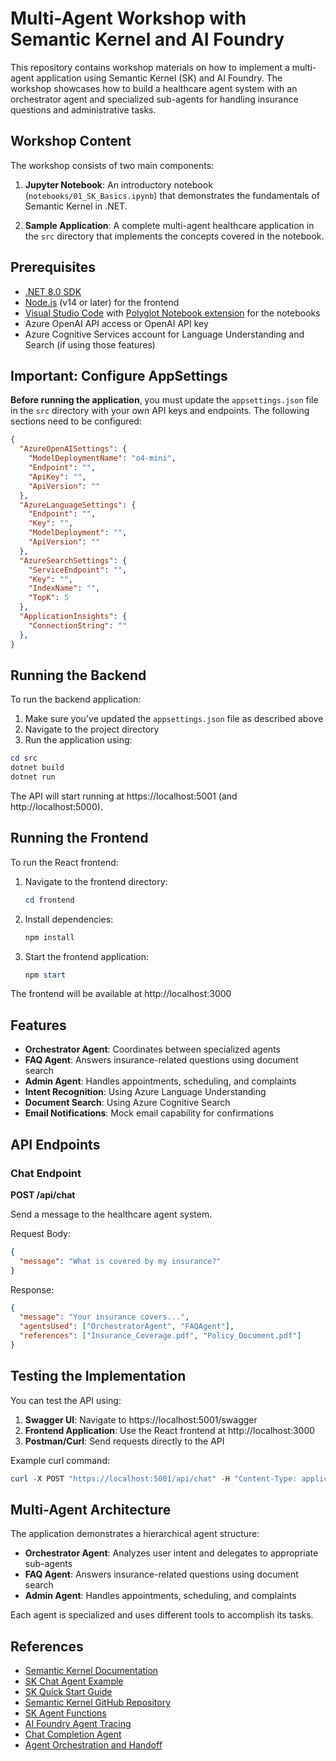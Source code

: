 # Multi-Agent Workshop with Semantic Kernel and AI Foundry

This repository contains workshop materials on how to implement a multi-agent application using Semantic Kernel (SK) and AI Foundry. The workshop showcases how to build a healthcare agent system with an orchestrator agent and specialized sub-agents for handling insurance questions and administrative tasks.

## Workshop Content

The workshop consists of two main components:

1. **Jupyter Notebook**: An introductory notebook (`notebooks/01_SK_Basics.ipynb`) that demonstrates the fundamentals of Semantic Kernel in .NET.

2. **Sample Application**: A complete multi-agent healthcare application in the `src` directory that implements the concepts covered in the notebook.

## Prerequisites

- [.NET 8.0 SDK](https://dotnet.microsoft.com/download/dotnet/8.0)
- [Node.js](https://nodejs.org/) (v14 or later) for the frontend
- [Visual Studio Code](https://code.visualstudio.com/) with [Polyglot Notebook extension](https://marketplace.visualstudio.com/items?itemName=ms-dotnettools.dotnet-interactive-vscode) for the notebooks
- Azure OpenAI API access or OpenAI API key
- Azure Cognitive Services account for Language Understanding and Search (if using those features)

## Important: Configure AppSettings

**Before running the application**, you must update the `appsettings.json` file in the `src` directory with your own API keys and endpoints. The following sections need to be configured:

```json
{
  "AzureOpenAISettings": {
    "ModelDeploymentName": "o4-mini",
    "Endpoint": "",
    "ApiKey": "",
    "ApiVersion": ""
  },
  "AzureLanguageSettings": {
    "Endpoint": "",
    "Key": "",
    "ModelDeployment": "",
    "ApiVersion": ""
  },
  "AzureSearchSettings": {
    "ServiceEndpoint": "",
    "Key": "",
    "IndexName": "",
    "TopK": 5
  },
  "ApplicationInsights": {
    "ConnectionString": ""
  },
}
```

## Running the Backend

To run the backend application:

1. Make sure you've updated the `appsettings.json` file as described above
2. Navigate to the project directory
3. Run the application using:

```powershell
cd src
dotnet build
dotnet run
```

The API will start running at https://localhost:5001 (and http://localhost:5000).

## Running the Frontend

To run the React frontend:

1. Navigate to the frontend directory:
   ```powershell
   cd frontend
   ```

2. Install dependencies:
   ```powershell
   npm install
   ```

3. Start the frontend application:
   ```powershell
   npm start
   ```

The frontend will be available at http://localhost:3000

## Features

- **Orchestrator Agent**: Coordinates between specialized agents
- **FAQ Agent**: Answers insurance-related questions using document search
- **Admin Agent**: Handles appointments, scheduling, and complaints
- **Intent Recognition**: Using Azure Language Understanding
- **Document Search**: Using Azure Cognitive Search
- **Email Notifications**: Mock email capability for confirmations

## API Endpoints

### Chat Endpoint

**POST /api/chat**

Send a message to the healthcare agent system.

Request Body:
```json
{
  "message": "What is covered by my insurance?"
}
```

Response:
```json
{
  "message": "Your insurance covers...",
  "agentsUsed": ["OrchestratorAgent", "FAQAgent"],
  "references": ["Insurance_Coverage.pdf", "Policy_Document.pdf"]
}
```

## Testing the Implementation

You can test the API using:

1. **Swagger UI**: Navigate to https://localhost:5001/swagger
2. **Frontend Application**: Use the React frontend at http://localhost:3000
3. **Postman/Curl**: Send requests directly to the API

Example curl command:
```powershell
curl -X POST "https://localhost:5001/api/chat" -H "Content-Type: application/json" -d "{ \"message\": \"What is covered by my insurance?\" }"
```

## Multi-Agent Architecture

The application demonstrates a hierarchical agent structure:

- **Orchestrator Agent**: Analyzes user intent and delegates to appropriate sub-agents
- **FAQ Agent**: Answers insurance-related questions using document search
- **Admin Agent**: Handles appointments, scheduling, and complaints

Each agent is specialized and uses different tools to accomplish its tasks.

## References

- [Semantic Kernel Documentation](https://learn.microsoft.com/en-us/semantic-kernel/)
- [SK Chat Agent Example](https://learn.microsoft.com/en-us/semantic-kernel/frameworks/agent/examples/example-chat-agent?pivots=programming-language-csharp)
- [SK Quick Start Guide](https://learn.microsoft.com/en-us/semantic-kernel/get-started/quick-start-guide?pivots=programming-language-csharp)
- [Semantic Kernel GitHub Repository](https://github.com/microsoft/semantic-kernel)
- [SK Agent Functions](https://learn.microsoft.com/en-us/semantic-kernel/frameworks/agent/agent-functions?pivots=programming-language-csharp)
- [AI Foundry Agent Tracing](https://learn.microsoft.com/en-us/azure/ai-foundry/how-to/develop/trace-agents-sdk)
- [Chat Completion Agent](https://learn.microsoft.com/en-us/semantic-kernel/frameworks/agent/agent-types/chat-completion-agent?pivots=programming-language-csharp)
- [Agent Orchestration and Handoff](https://learn.microsoft.com/en-us/semantic-kernel/frameworks/agent/agent-orchestration/handoff?pivots=programming-language-csharp)